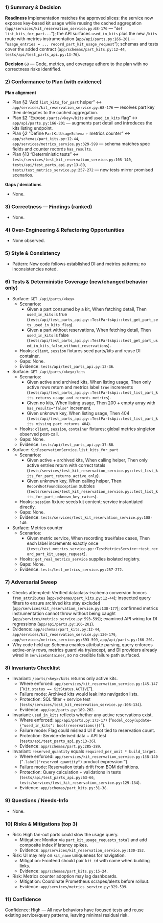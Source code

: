 ### 1) Summary & Decision
**Readiness**
Implementation matches the approved slices: the service now exposes key-based kit usage while reusing the cached aggregation (`app/services/kit_reservation_service.py:68-176` — “`def list_kits_for_part...`”); the API surfaces `used_in_kits` plus the new `/kits` route with metrics instrumentation (`app/api/parts.py:166-201` — “`usage_entries = ... record_part_kit_usage_request`”); schemas and tests cover the added contract (`app/schemas/part_kits.py:12-44`, `tests/api/test_parts_api.py:13-76`).

**Decision**
`GO` — Code, metrics, and coverage adhere to the plan with no correctness risks identified.

### 2) Conformance to Plan (with evidence)
**Plan alignment**
- Plan §2 “Add `list_kits_for_part` helper” ↔ `app/services/kit_reservation_service.py:68-176` — resolves part key then delegates to the cached aggregation.
- Plan §2 “Expose `/parts/<key>/kits` and `used_in_kits` flag” ↔ `app/api/parts.py:166-201` — augments part detail and introduces the kits listing endpoint.
- Plan §2 “Define `PartKitUsageSchema` + metrics counter” ↔ `app/schemas/part_kits.py:12-44`, `app/services/metrics_service.py:329-599` — schema matches spec fields and counter records `has_results`.
- Plan §13 “Deterministic tests” ↔ `tests/services/test_kit_reservation_service.py:108-140`, `tests/api/test_parts_api.py:13-80`, `tests/test_metrics_service.py:257-272` — new tests mirror promised scenarios.

**Gaps / deviations**
- None.

### 3) Correctness — Findings (ranked)
- None.

### 4) Over-Engineering & Refactoring Opportunities
- None observed.

### 5) Style & Consistency
- Pattern: New code follows established DI and metrics patterns; no inconsistencies noted.

### 6) Tests & Deterministic Coverage (new/changed behavior only)
- Surface: `GET /api/parts/<key>`
  - Scenarios:
    - Given a part consumed by a kit, When fetching detail, Then `used_in_kits` is true (`tests/api/test_parts_api.py::TestPartsApi::test_get_part_sets_used_in_kits_flag`).
    - Given a part without reservations, When fetching detail, Then `used_in_kits` is false (`tests/api/test_parts_api.py::TestPartsApi::test_get_part_used_in_kits_false_without_reservations`).
  - Hooks: `client`, `session` fixtures seed parts/kits and reuse DI container.
  - Gaps: None.
  - Evidence: `tests/api/test_parts_api.py:13-36`.
- Surface: `GET /api/parts/<key>/kits`
  - Scenarios:
    - Given active and archived kits, When listing usage, Then only active rows return and metrics label `true` increments (`tests/api/test_parts_api.py::TestPartsApi::test_list_part_kits_returns_usage_and_records_metrics`).
    - Given no kits, When listing usage, Then 200 + empty array with `has_results="false"` increment.
    - Given unknown key, When listing usage, Then 404 (`tests/api/test_parts_api.py::TestPartsApi::test_list_part_kits_missing_part_returns_404`).
  - Hooks: `client`, `session`, `container` fixtures; global metrics singleton observed post-call.
  - Gaps: None.
  - Evidence: `tests/api/test_parts_api.py:37-80`.
- Surface: `KitReservationService.list_kits_for_part`
  - Scenarios:
    - Given active + archived kits, When calling helper, Then only active entries return with correct totals (`tests/services/test_kit_reservation_service.py::test_list_kits_for_part_returns_active_only`).
    - Given unknown key, When calling helper, Then `RecordNotFoundException` bubbles (`tests/services/test_kit_reservation_service.py::test_list_kits_for_part_unknown_key_raises`).
  - Hooks: `session` fixture seeds kit content; service instantiated directly.
  - Gaps: None.
  - Evidence: `tests/services/test_kit_reservation_service.py:108-140`.
- Surface: Metrics counter
  - Scenarios:
    - Given metric service, When recording true/false cases, Then each label increments exactly once (`tests/test_metrics_service.py::TestMetricsService::test_record_part_kit_usage_request`).
  - Hooks: `get_real_metrics_service` supplies isolated registry.
  - Gaps: None.
  - Evidence: `tests/test_metrics_service.py:257-272`.

### 7) Adversarial Sweep
- Checks attempted: Verified dataclass→schema conversion honors `from_attributes` (`app/schemas/part_kits.py:12-44`); inspected query filters to ensure archived kits stay excluded (`app/services/kit_reservation_service.py:138-177`); confirmed metrics instrumentation cannot throw without being caught (`app/services/metrics_service.py:593-599`); examined API wiring for DI regressions (`app/api/parts.py:166-201`).
- Evidence: `app/schemas/part_kits.py:12-44`, `app/services/kit_reservation_service.py:130-179`, `app/services/metrics_service.py:593-599`, `app/api/parts.py:166-201`.
- Why code held up: Schema enables attribute parsing, query enforces active-only rows, metrics guard via try/except, and DI providers already wired in `ServiceContainer`, so no credible failure path surfaced.

### 8) Invariants Checklist
- Invariant: `/parts/<key>/kits` returns only active kits.
  - Where enforced: `app/services/kit_reservation_service.py:145-147` (“`Kit.status == KitStatus.ACTIVE`”).
  - Failure mode: Archived kits would leak into navigation lists.
  - Protection: SQL filter + service test (`tests/services/test_kit_reservation_service.py:108-134`).
  - Evidence: `app/api/parts.py:189-202`.
- Invariant: `used_in_kits` reflects whether any active reservations exist.
  - Where enforced: `app/api/parts.py:173-177` (“`model_copy(update={"used_in_kits": bool(reservations)})`”).
  - Failure mode: Flag could mislead UI if not tied to reservation count.
  - Protection: Service-derived data + API test (`tests/api/test_parts_api.py:13-36`).
  - Evidence: `app/schemas/part.py:285-289`.
- Invariant: `reserved_quantity` equals `required_per_unit * build_target`.
  - Where enforced: `app/services/kit_reservation_service.py:138-140` (“`.label("reserved_quantity")` product expression`”).
  - Failure mode: Reservation totals drift from BOM definitions.
  - Protection: Query calculation + validations in tests (`tests/api/test_parts_api.py:63-66`, `tests/services/test_kit_reservation_service.py:129-134`).
  - Evidence: `app/schemas/part_kits.py:31-38`.

### 9) Questions / Needs-Info
- None.

### 10) Risks & Mitigations (top 3)
- Risk: High fan-out parts could slow the usage query.
  - Mitigation: Monitor via `part_kit_usage_requests_total` and add composite index if latency spikes.
  - Evidence: `app/services/kit_reservation_service.py:130-152`.
- Risk: UI may rely on `kit_name` uniqueness for navigation.
  - Mitigation: Frontend should pair `kit_id` with name when building links.
  - Evidence: `app/schemas/part_kits.py:15-24`.
- Risk: Metrics counter adoption may lag dashboards.
  - Mitigation: Coordinate Prometheus scrapes/alerts before rollout.
  - Evidence: `app/services/metrics_service.py:329-599`.

### 11) Confidence
Confidence: High — All new behaviors have focused tests and reuse existing service/query patterns, leaving minimal residual risk.
